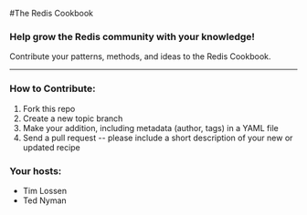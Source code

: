 #The Redis Cookbook

### Help grow the Redis community with your knowledge!

Contribute your patterns, methods, and ideas to the Redis Cookbook.

- - -

### How to Contribute:

1. Fork this repo
2. Create a new topic branch
3. Make your addition, including metadata (author, tags) in a YAML file
4. Send a pull request -- please include a short description of your new or updated recipe

### Your hosts:

* Tim Lossen
* Ted Nyman
